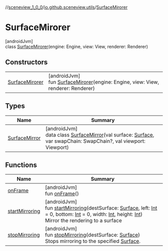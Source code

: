 //[sceneview_1_0_0](../../../index.md)/[io.github.sceneview.utils](../index.md)/[SurfaceMirorer](index.md)

# SurfaceMirorer

[androidJvm]\
class [SurfaceMirorer](index.md)(engine: Engine, view: View, renderer: Renderer)

## Constructors

| | |
|---|---|
| [SurfaceMirorer](-surface-mirorer.md) | [androidJvm]<br>fun [SurfaceMirorer](-surface-mirorer.md)(engine: Engine, view: View, renderer: Renderer) |

## Types

| Name | Summary |
|---|---|
| [SurfaceMirror](-surface-mirror/index.md) | [androidJvm]<br>data class [SurfaceMirror](-surface-mirror/index.md)(val surface: [Surface](https://developer.android.com/reference/kotlin/android/view/Surface.html), var swapChain: SwapChain?, val viewport: Viewport) |

## Functions

| Name | Summary |
|---|---|
| [onFrame](on-frame.md) | [androidJvm]<br>fun [onFrame](on-frame.md)() |
| [startMirroring](start-mirroring.md) | [androidJvm]<br>fun [startMirroring](start-mirroring.md)(destSurface: [Surface](https://developer.android.com/reference/kotlin/android/view/Surface.html), left: [Int](https://kotlinlang.org/api/latest/jvm/stdlib/kotlin/-int/index.html) = 0, bottom: [Int](https://kotlinlang.org/api/latest/jvm/stdlib/kotlin/-int/index.html) = 0, width: [Int](https://kotlinlang.org/api/latest/jvm/stdlib/kotlin/-int/index.html), height: [Int](https://kotlinlang.org/api/latest/jvm/stdlib/kotlin/-int/index.html))<br>Mirror the rendering to a surface |
| [stopMirroring](stop-mirroring.md) | [androidJvm]<br>fun [stopMirroring](stop-mirroring.md)(destSurface: [Surface](https://developer.android.com/reference/kotlin/android/view/Surface.html))<br>Stops mirroring to the specified [Surface](https://developer.android.com/reference/kotlin/android/view/Surface.html). |
